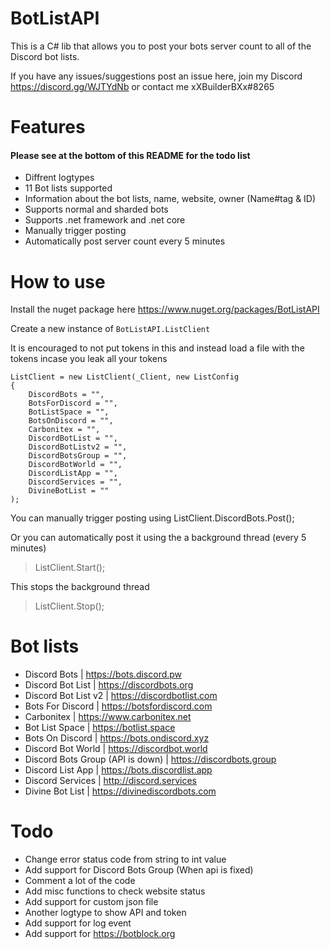 # BotListAPI
This is a C# lib that allows you to post your bots server count to all of the Discord bot lists.

If you have any issues/suggestions post an issue here, join my Discord https://discord.gg/WJTYdNb or contact me xXBuilderBXx#8265

# Features
#### Please see at the bottom of this README for the todo list
- Diffrent logtypes
- 11 Bot lists supported
- Information about the bot lists, name, website, owner (Name#tag & ID)
- Supports normal and sharded bots
- Supports .net framework and .net core
- Manually trigger posting
- Automatically post server count every 5 minutes

# How to use
Install the nuget package here https://www.nuget.org/packages/BotListAPI

Create a new instance of `BotListAPI.ListClient`

It is encouraged to not put tokens in this and instead load a file with the tokens incase you leak all your tokens
```
ListClient = new ListClient(_Client, new ListConfig
{
    DiscordBots = "",
    BotsForDiscord = "",
    BotListSpace = "",
    BotsOnDiscord = "",
    Carbonitex = "",
    DiscordBotList = "",
    DiscordBotListv2 = "",
    DiscordBotsGroup = "",
    DiscordBotWorld = "",
    DiscordListApp = "",
    DiscordServices = "",
    DivineBotList = ""
);
```
You can manually trigger posting using
ListClient.DiscordBots.Post();

Or you can automatically post it using the a background thread (every 5 minutes)

> ListClient.Start();

This stops the background thread

> ListClient.Stop();

# Bot lists
- Discord Bots | https://bots.discord.pw
- Discord Bot List | https://discordbots.org
- Discord Bot List v2 | https://discordbotlist.com
- Bots For Discord | https://botsfordiscord.com
- Carbonitex | https://www.carbonitex.net
- Bot List Space | https://botlist.space
- Bots On Discord | https://bots.ondiscord.xyz
- Discord Bot World | https://discordbot.world
- Discord Bots Group (API is down) | https://discordbots.group
- Discord List App | https://bots.discordlist.app
- Discord Services | http://discord.services
- Divine Bot List | https://divinediscordbots.com

# Todo
- Change error status code from string to int value
- Add support for Discord Bots Group (When api is fixed)
- Comment a lot of the code
- Add misc functions to check website status
- Add support for custom json file
- Another logtype to show API and token
- Add support for log event
- Add support for https://botblock.org
